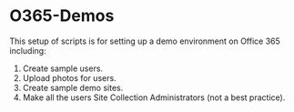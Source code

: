 # O365-Demos
This setup of scripts is for setting up a demo environment on Office 365 including:

1. Create sample users.
2. Upload photos for users. 
3. Create sample demo sites.
4. Make all the users Site Collection Administrators (not a best practice).
